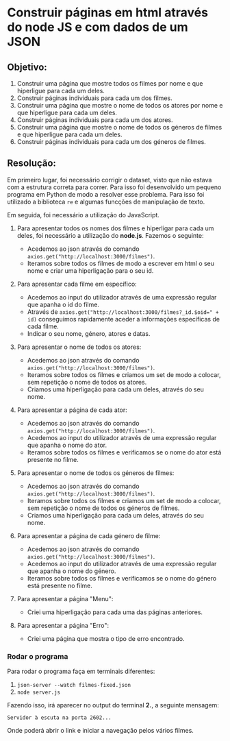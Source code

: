 # Construir páginas em html através do node JS e com dados de um JSON

## Objetivo:
1. Construir uma página que mostre todos os filmes por nome e que hiperligue para cada um deles.
2. Construir páginas individuais para cada um dos filmes.
3. Construir uma página que mostre o nome de todos os atores por nome e que hiperligue para cada um deles.
4. Construir páginas individuais para cada um dos atores.
5. Construir uma página que mostre o nome de todos os géneros de filmes e que hiperligue para cada um deles.
6. Construir páginas individuais para cada um dos géneros de filmes.


## Resolução:

Em primeiro lugar, foi necessário corrigir o dataset, visto que não estava com a estrutura correta para correr. Para isso foi desenvolvido um pequeno programa em Python de modo a resolver esse problema. Para isso foi utilizado a biblioteca `re` e algumas funcções de manipulação de texto.

Em seguida, foi necessário a utilização do JavaScript.


1. Para apresentar todos os nomes dos filmes e hiperligar para cada um deles, foi necessário a utilização do **node.js**. Fazemos o seguinte:
   - Acedemos ao json através do comando `axios.get("http://localhost:3000/filmes")`.
   - Iteramos sobre todos os filmes de modo a escrever em html o seu nome e criar uma hiperligação para o seu id.

2. Para apresentar cada filme em específico:
   - Acedemos ao input do utilizador através de uma expressão regular que apanha o id do filme.
   - Através de `axios.get("http://localhost:3000/filmes?_id.$oid=" + id)` conseguimos rapidamente aceder a informações específicas de cada filme.
   - Indicar o seu nome, género, atores e datas.

3. Para apresentar o nome de todos os atores:
   - Acedemos ao json através do comando `axios.get("http://localhost:3000/filmes")`.
   - Iteramos sobre todos os filmes e criamos um set de modo a colocar, sem repetição o nome de todos os atores.
   - Criamos uma hiperligação para cada um deles, através do seu nome.

4. Para apresentar a página de cada ator:
   - Acedemos ao json através do comando `axios.get("http://localhost:3000/filmes")`.
   - Acedemos ao input do utilizador através de uma expressão regular que apanha o nome do ator.
   - Iteramos sobre todos os filmes e verificamos se o nome do ator está presente no filme.

5. Para apresentar o nome de todos os géneros de filmes:
   - Acedemos ao json através do comando `axios.get("http://localhost:3000/filmes")`.
   - Iteramos sobre todos os filmes e criamos um set de modo a colocar, sem repetição o nome de todos os géneros de filmes.
   - Criamos uma hiperligação para cada um deles, através do seu nome.

6. Para apresentar a página de cada género de filme:
   - Acedemos ao json através do comando `axios.get("http://localhost:3000/filmes")`.
   - Acedemos ao input do utilizador através de uma expressão regular que apanha o nome do género.
   - Iteramos sobre todos os filmes e verificamos se o nome do género está presente no filme.

7. Para apresentar a página "Menu":
   - Criei uma hiperligação para cada uma das páginas anteriores.

8. Para apresentar a página "Erro":
   - Criei uma página que mostra o tipo de erro encontrado.


### Rodar o programa
Para rodar o programa faça em terminais diferentes:

1. `json-server --watch filmes-fixed.json`
2. `node server.js`

Fazendo isso, irá aparecer no output do terminal **2.**, a seguinte mensagem:

`Servidor à escuta na porta 2602...`

Onde poderá abrir o link e iniciar a navegação pelos vários filmes.


